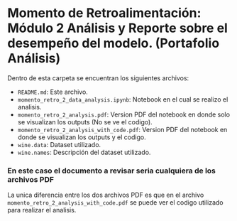 # Momento de Retroalimentación: Módulo 2 Análisis y Reporte sobre el desempeño del modelo. (Portafolio Análisis)

Dentro de esta carpeta se encuentran los siguientes archivos:
- `README.md`: Este archivo.
- `momento_retro_2_data_analysis.ipynb`: Notebook en el cual se realizo el analisis.
- `momento_retro_2_analysis.pdf`: Version PDF del notebook en donde solo se visualizan los outputs (No se ve el codigo).
- `momento_retro_2_analysis_with_code.pdf`: Version PDF del notebook en donde se visualizan los outputs y el codigo.
- `wine.data`: Dataset utilizado.
- `wine.names`: Descripción del dataset utilizado.

### En este caso el documento a revisar seria cualquiera de los archivos PDF
La unica diferencia entre los dos archivos PDF es que en el archivo `momento_retro_2_analysis_with_code.pdf` se puede ver el codigo utilizado para realizar el analisis.

